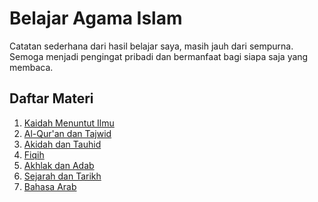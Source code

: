 # Belajar Agama Islam

Catatan sederhana dari hasil belajar saya, masih jauh dari sempurna.  
Semoga menjadi pengingat pribadi dan bermanfaat bagi siapa saja yang membaca.

## Daftar Materi
1. [Kaidah Menuntut Ilmu](https://github.com/nurkholidkatu/Belajar-Agama-Islam/tree/main/01.%20Kaidah%20Menuntut%20Ilmu)
2. [Al-Qur'an dan Tajwid](https://github.com/nurkholidkatu/Belajar-Agama-Islam/tree/main/02.%20Al-Qur'an%20dan%20Tajwid)
3. [Akidah dan Tauhid](https://github.com/nurkholidkatu/Belajar-Agama-Islam/tree/main/03.%20Akidah%20dan%20Tauhid)
4. [Fiqih](https://github.com/nurkholidkatu/Belajar-Agama-Islam/tree/main/04.%20Fiqih)
5. [Akhlak dan Adab](https://github.com/nurkholidkatu/Belajar-Agama-Islam/tree/main/05.%20Adab%20dan%20Akhlak)
6. [Sejarah dan Tarikh](https://github.com/nurkholidkatu/Belajar-Agama-Islam/tree/main/06.%20Sejarah%20dan%20Tarikh)
7. [Bahasa Arab](https://github.com/nurkholidkatu/Belajar-Agama-Islam/tree/main/07.%20Bahasa%20Arab)
